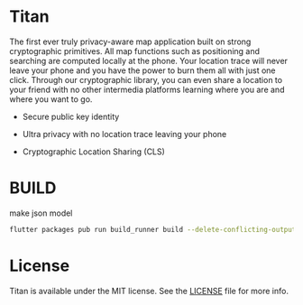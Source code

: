 # Titan


The first ever truly privacy-aware map application built on strong cryptographic primitives. All map functions such as positioning and searching are computed locally at the phone. Your location trace will never leave your phone and you have the power to burn them all with just one click. Through our cryptographic library, you can even share a location to your friend with no other intermedia platforms learning where you are and where you want to go.

- Secure public key identity

- Ultra privacy with no location trace leaving your phone

- Cryptographic Location Sharing (CLS)


# BUILD


make json model

```bash
flutter packages pub run build_runner build --delete-conflicting-outputs

```

# License

Titan is available under the MIT license. See the [LICENSE](LICENSE) file for more info.
